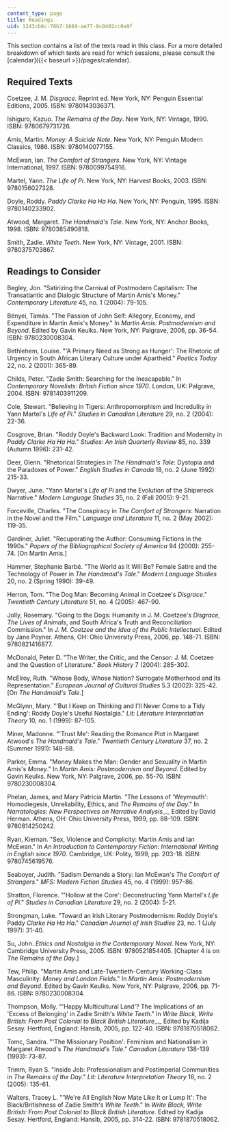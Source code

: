 ```yaml
---
content_type: page
title: Readings
uid: 1243cb6c-78b7-1669-ae77-8c0402cc0a9f
---
```


This section contains a list of the texts read in this class. For a more detailed breakdown of which texts are read for which sessions, please consult the [calendar]({{< baseurl >}}/pages/calendar).

Required Texts
--------------

Coetzee, J. M. _Disgrace_. Reprint ed. New York, NY: Penguin Essential Editions, 2005. ISBN: 9780143036371.

Ishiguro, Kazuo. _The Remains of the Day_. New York, NY: Vintage, 1990. ISBN: 9780679731726.

Amis, Martin. _Money: A Suicide Note_. New York, NY: Penguin Modern Classics, 1986. ISBN: 9780140077155.

McEwan, Ian. _The Comfort of Strangers_. New York, NY: Vintage International, 1997. ISBN: 9780099754916.

Martel, Yann. _The Life of Pi_. New York, NY: Harvest Books, 2003. ISBN: 9780156027328.

Doyle, Roddy. _Paddy Clarke Ha Ha Ha_. New York, NY: Penguin, 1995. ISBN: 9780140233902.

Atwood, Margaret. _The Handmaid's Tale_. New York, NY: Anchor Books, 1998. ISBN: 9780385490818.

Smith, Zadie. _White Teeth_. New York, NY: Vintage, 2001. ISBN: 9780375703867.

Readings to Consider
--------------------

Begley, Jon. "Satirizing the Carnival of Postmodern Capitalism: The Transatlantic and Dialogic Structure of Martin Amis's Money." _Contemporary Literature_ 45, no. 1 (2004): 79-105.

Bényei, Tamás. "The Passion of John Self: Allegory, Economy, and Expenditure in Martin Amis's Money." In _Martin Amis: Postmodernism and Beyond_. Edited by Gavin Keulks. New York, NY: Palgrave, 2006, pp. 36-54. ISBN: 9780230008304.

Bethlehem, Louise. "'A Primary Need as Strong as Hunger': The Rhetoric of Urgency in South African Literary Culture under Apartheid." _Poetics Today_ 22, no. 2 (2001): 365-89.

Childs, Peter. "Zadie Smith: Searching for the Inescapable." In _Contemporary Novelists: British Fiction since 1970_. London, UK: Palgrave, 2004. ISBN: 9781403911209.

Cole, Stewart. "Believing in Tigers: Anthropomorphism and Incredulity in Yann Martel's _Life of Pi_." _Studies in Canadian Literature_ 29, no. 2 (2004): 22-36.

Cosgrove, Brian. "Roddy Doyle's Backward Look: Tradition and Modernity in _Paddy Clarke Ha Ha Ha_." _Studies: An Irish Quarterly Review_ 85, no. 339 (Autumn 1996): 231-42.

Deer, Glenn. "Rhetorical Strategies in _The Handmaid's Tale_: Dystopia and the Paradoxes of Power." _English Studies in Canada_ 18, no. 2 (June 1992): 215-33.

Dwyer, June. "Yann Martel's _Life of Pi_ and the Evolution of the Shipwreck Narrative." _Modern Language Studies_ 35, no. 2 (Fall 2005): 9-21.

Forceville, Charles. "The Conspiracy in _The Comfort of Strangers_: Narration in the Novel and the Film." _Language and Literature_ 11, no. 2 (May 2002): 119-35.

Gardiner, Juliet. "Recuperating the Author: Consuming Fictions in the 1990s." _Papers of the Bibliographical Society of America_ 94 (2000): 255-74. \[On Martin Amis.\]

Hammer, Stephanie Barbé. "The World as It Will Be? Female Satire and the Technology of Power in _The Handmaid's Tale_." _Modern Language Studies_ 20, no. 2 (Spring 1990): 39-49.

Herron, Tom. "The Dog Man: Becoming Animal in Coetzee's _Disgrace_." _Twentieth Century Literature_ 51, no. 4 (2005): 467-90.

Jolly, Rosemary. "Going to the Dogs: Humanity in J. M. Coetzee's _Disgrace_, _The Lives of Animals_, and South Africa's Truth and Reconciliation Commission." In _J. M. Coetzee and the Idea of the Public Intellectual_. Edited by Jane Poyner. Athens, OH: Ohio University Press, 2006, pp. 148-71. ISBN: 9780821416877.

McDonald, Peter D. "The Writer, the Critic, and the Censor: J. M. Coetzee and the Question of Literature." _Book History_ 7 (2004): 285-302.

McElroy, Ruth. "Whose Body, Whose Nation? Surrogate Motherhood and Its Representation." _European Journal of Cultural Studies_ 5.3 (2002): 325-42. \[On _The Handmaid's Tale_.\]

McGlynn, Mary. "'But I Keep on Thinking and I'll Never Come to a Tidy Ending': Roddy Doyle's Useful Nostalgia." _Lit: Literature Interpretation Theory_ 10, no. 1 (1999): 87-105.

Miner, Madonne. "'Trust Me': Reading the Romance Plot in Margaret Atwood's _The Handmaid's Tale_." _Twentieth Century Literature_ 37, no. 2 (Summer 1991): 148-68.

Parker, Emma. "Money Makes the Man: Gender and Sexuality in Martin Amis's _Money_." In _Martin Amis: Postmodernism and Beyond_. Edited by Gavin Keulks. New York, NY: Palgrave, 2006, pp. 55-70. ISBN: 9780230008304.

Phelan, James, and Mary Patricia Martin. "The Lessons of 'Weymouth': Homodiegesis, Unreliability, Ethics, and _The Remains of the Day_." In _Narratologies: New Perspectives on Narrative Analysis__._ Edited by David Herman. Athens, OH: Ohio University Press, 1999, pp. 88-109. ISBN: 9780814250242.

Ryan, Kiernan. "Sex, Violence and Complicity: Martin Amis and Ian McEwan." In _An Introduction to Contemporary Fiction: International Writing in English since 1970_. Cambridge, UK: Polity, 1999, pp. 203-18. ISBN: 9780745619576.

Seaboyer, Judith. "Sadism Demands a Story: Ian McEwan's _The Comfort of Strangers_." _MFS: Modern Fiction Studies_ 45, no. 4 (1999): 957-86.

Stratton, Florence. "'Hollow at the Core': Deconstructing Yann Martel's _Life of Pi_." _Studies in Canadian Literature_ 29, no. 2 (2004): 5-21.

Strongman, Luke. "Toward an Irish Literary Postmodernism: Roddy Doyle's Paddy _Clarke Ha Ha Ha_." _Canadian Journal of Irish Studies_ 23, no. 1 (July 1997): 31-40.

Su, John. _Ethics and Nostalgia in the Contemporary Novel_. New York, NY: Cambridge University Press, 2005. ISBN: 9780521854405. \[Chapter 4 is on _The Remains of the Day_.\]

Tew, Philip. "Martin Amis and Late-Twentieth-Century Working-Class Masculinity: _Money and London Fields_." In _Martin Amis: Postmodernism and Beyond_. Edited by Gavin Keulks. New York, NY: Palgrave, 2006, pp. 71-86. ISBN: 9780230008304.

Thompson, Molly. "'Happy Multicultural Land'? The Implications of an 'Excess of Belonging' in Zadie Smith's _White Teeth_." In _Write Black, Write British: From Post Colonial to Black British Literature__._ Edited by Kadija Sesay. Hertford, England: Hansib, 2005, pp. 122-40. ISBN: 9781870518062.

Tomc, Sandra. "'The Missionary Position': Feminism and Nationalism in Margaret Atwood's _The Handmaid's Tale_." _Canadian Literature_ 138-139 (1993): 73-87.

Trimm, Ryan S. "Inside Job: Professionalism and Postimperial Communities in _The Remains of the Day_." _Lit: Literature Interpretation Theory_ 16, no. 2 (2005): 135-61.

Walters, Tracey L. "'We're All English Now Mate Like It or Lump It': The Black/Britishness of Zadie Smith's _White Teeth_." In _Write Black, Write British: From Post Colonial to Black British Literature_. Edited by Kadija Sesay. Hertford, England: Hansib, 2005, pp. 314-22. ISBN: 9781870518062.
